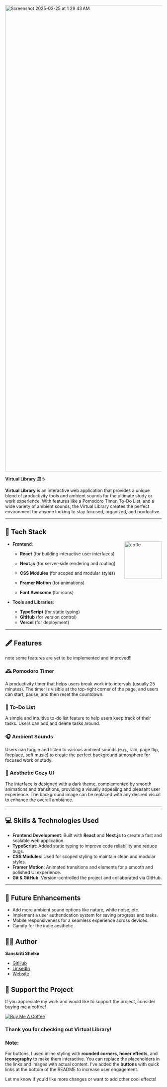 <img width="1496" alt="Screenshot 2025-03-25 at 1 29 43 AM" src="https://github.com/user-attachments/assets/7ed6289a-0945-471b-810c-b2d4258b1c89" />


 **Virtual Library** 🏛️☕️

**Virtual Library** is an interactive web application that provides a unique blend of productivity tools and ambient sounds for the ultimate study or work experience. With features like a Pomodoro Timer, To-Do List, and a wide variety of ambient sounds, the Virtual Library creates the perfect environment for anyone looking to stay focused, organized, and productive.

---

## 📜 **Tech Stack**
<img align="right" width="120" alt="coffe" src="https://github.com/user-attachments/assets/ea7321e1-50e9-4db3-8a74-770c652792cd" />

- **Frontend**:  
  - **React** (for building interactive user interfaces)
  - **Next.js** (for server-side rendering and routing)                          
  - **CSS Modules** (for scoped and modular styles)                    

  - **Framer Motion** (for animations)
  - **Font Awesome** (for icons)

- **Tools and Libraries**:  
  - **TypeScript** (for static typing)
  - **GitHub** (for version control)
  - **Vercel** (for deployment)

---

## 🖋️ **Features**
note some features are yet to be implemented and improved!!

### 🕰️ **Pomodoro Timer**
A productivity timer that helps users break work into intervals (usually 25 minutes). The timer is visible at the top-right corner of the page, and users can start, pause, and then reset the countdown.




### 📝 **To-Do List**
A simple and intuitive to-do list feature to help users keep track of their tasks. Users can add and delete tasks around.



### 🎧 **Ambient Sounds**
Users can toggle and listen to various ambient sounds (e.g., rain, page flip, fireplace, soft music) to create the perfect background atmosphere for focused work or study.



### 🧺 **Aesthetic Cozy UI**
The interface is designed with a dark theme, complemented by smooth animations and transitions, providing a visually appealing and pleasant user experience. The background image can be replaced with any desired visual to enhance the overall ambiance.

---

## 💻 **Skills & Technologies Used**

- **Frontend Development**: Built with **React** and **Next.js** to create a fast and scalable web application.
- **TypeScript**: Added static typing to improve code reliability and reduce bugs.
- **CSS Modules**: Used for scoped styling to maintain clean and modular styles.
- **Framer Motion**: Animated transitions and elements for a smooth and polished UI experience.
- **Git & GitHub**: Version-controlled the project and collaborated via GitHub.

---

## 🔧 **Future Enhancements**

- Add more ambient sound options like nature, white noise, etc.
- Implement a user authentication system for saving progress and tasks.
- Mobile responsiveness for a seamless experience across devices.
- Gamify for the indie aesthetic


## 👨‍💻 **Author**

 **Sanskriti Shelke**
- [GitHub](https://github.com/san5kriti)
- [LinkedIn](https://www.linkedin.com/in/sanskritishelke/)
- [Website](https://sanskritishelke.com/)

## 🤍 **Support the Project**

If you appreciate my work and would like to support the project, consider buying me a coffee!

[![Buy Me A Coffee](https://www.buymeacoffee.com/assets/img/custom_images/yellow_img.png)](https://www.buymeacoffee.com/san5kriti)


### **Thank you for checking out Virtual Library!**

### **Note**:
For buttons, I used inline styling with **rounded corners**, **hover effects**, and **iconography** to make them interactive. You can replace the placeholders in the links and images with actual content. I've added the **buttons** with quick links at the bottom of the README to increase user engagement.

Let me know if you'd like more changes or want to add other cool effects!
